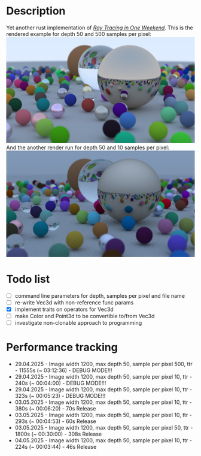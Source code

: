 # Description
Yet another rust implementation of [_Ray Tracing in One Weekend_](https://raytracing.github.io/books/RayTracingInOneWeekend.html). This is the rendered example for depth 50 and 500 samples per pixel:
![img](rendered_50md_500ssp.png)
And the another render run for depth 50 and 10 samples per pixel:
![img](rendered_50_10.png)

# Todo list
- [ ] command line parameters for depth, samples per pixel and file name
- [ ] re-write Vec3d with non-reference func params
- [x] implement traits on operators for Vec3d
- [ ] make Color and Point3d to be convertible to/from Vec3d
- [ ] investigate non-clonable approach to programming

# Performance tracking
- 29.04.2025 - Image width 1200, max depth 50, sample per pixel 500, ttr - 11555s (~ 03:12:36) - DEBUG MODE!!!
- 29.04.2025 - Image width 1200, max depth 50, sample per pixel 10, ttr - 240s (~ 00:04:00) - DEBUG MODE!!!
- 29.04.2025 - Image width 1200, max depth 50, sample per pixel 10, ttr - 323s (~ 00:05:23) - DEBUG MODE!!!
- 03.05.2025 - Image width 1200, max depth 50, sample per pixel 10, ttr - 380s (~ 00:06:20) -  70s Release
- 03.05.2025 - Image width 1200, max depth 50, sample per pixel 10, ttr - 293s (~ 00:04:53) -  60s Release
- 03.05.2025 - Image width 1200, max depth 50, sample per pixel 50, ttr - 1800s (~ 00:30:00) - 308s Release
- 04.05.2025 - Image width 1200, max depth 50, sample per pixel 10, ttr - 224s (~ 00:03:44) - 46s Release

